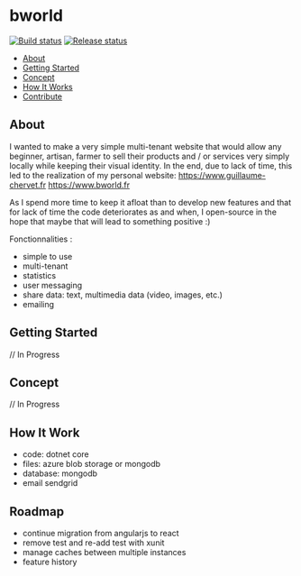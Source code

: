 # bworld

[![Build status](https://guillaume.visualstudio.com/bworld/_apis/build/status/bworld.core.CI?branch=master)](https://guillaume.visualstudio.com/bworld/_build)
[![Release status](https://guillaume.vsrm.visualstudio.com/_apis/public/Release/badge/f20a9584-10bb-4761-9586-974af217e6cc/1/1)](https://guillaume.visualstudio.com/bworld/_release)

- [About](#about)
- [Getting Started](#getting-started)
- [Concept](#concept)
- [How It Works](#how-it-works)
- [Contribute](#contribute)

## About

I wanted to make a very simple multi-tenant website that would allow any beginner, artisan, farmer to sell their products and / or services very simply locally while keeping their visual identity. In the end, due to lack of time, this led to the realization of my personal website:
https://www.guillaume-chervet.fr
https://www.bworld.fr

As I spend more time to keep it afloat than to develop new features and that for lack of time the code deteriorates as and when, I open-source in the hope that maybe that will lead to something positive :)

Fonctionnalities :

- simple to use
- multi-tenant
- statistics
- user messaging
- share data: text, multimedia data (video, images, etc.)
- emailing

## Getting Started

// In Progress

## Concept

// In Progress

## How It Work

- code: dotnet core
- files: azure blob storage or mongodb
- database: mongodb
- email sendgrid

## Roadmap

- continue migration from angularjs to react
- remove test and re-add test with xunit
- manage caches between multiple instances
- feature history
